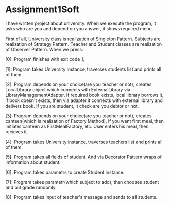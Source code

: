 # Assignment1Soft

I have written project about university. When we execute the program, it asks who are you and depend on you answer, it shows required menu.

First of all, University class is realization of Singleton Pattern. Subjects are realization of Strategy Pattern. Teacher and Student classes are realization of Observer Pattern.
When we press:

[0]: Program finishes with exit code 1;

[1]: Program takes University instance, traverses students list and prints all of them.

[2]: Program depends on your choice(are you teacher or not), creates LocalLibrary object which connects with ExternalLibrary via LibraryManagementAdapter. if required book exists, local library borrows it,
if book doesn't exists, then via adapter it connects with external library and delivers book. If you are student, it check are you debtor or not.

[3]: Program depends on your choice(are you teacher or not), creates canteen(which is realization of Factory Method), if you want first meal, then initiates canteen as FirstMealFactory, etc. User enters his meal, then recieves it.

[4]: Program takes University instance, traverses teachers list and prints all of them.

[5]: Program takes all fields of student. And via Decorator Pattern wraps of information about student.

[6]: Program takes parametrs to create Student instance.

[7]: Program takes parametr(which subject to add), then chooses student and put grade randomly.

[8]: Program takes input of teacher's message and sends to all students. 
